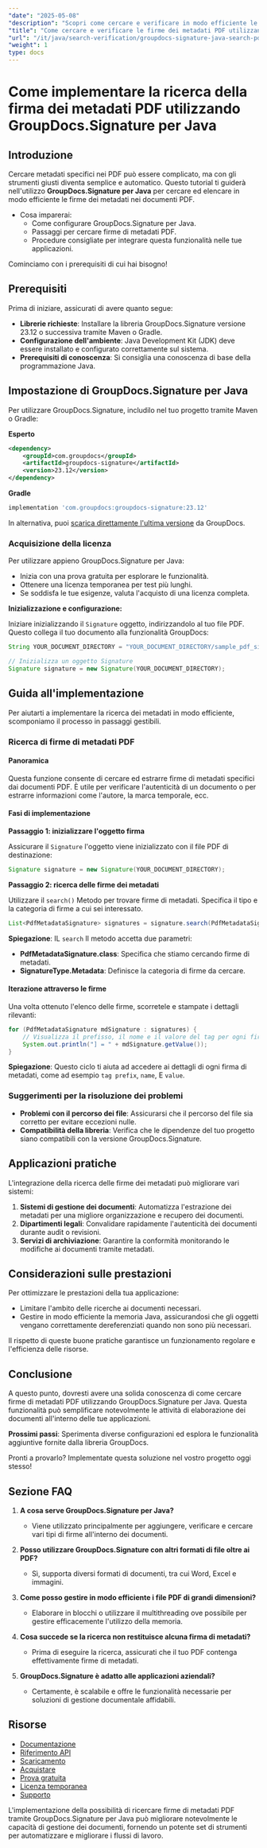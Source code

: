 ```yaml
---
"date": "2025-05-08"
"description": "Scopri come cercare e verificare in modo efficiente le firme dei metadati nei documenti PDF utilizzando GroupDocs.Signature per Java. Semplifica la gestione dei documenti con la nostra guida passo passo."
"title": "Come cercare e verificare le firme dei metadati PDF utilizzando GroupDocs.Signature per Java"
"url": "/it/java/search-verification/groupdocs-signature-java-search-pdf-metadata-signatures/"
"weight": 1
type: docs
---
```

# Come implementare la ricerca della firma dei metadati PDF utilizzando GroupDocs.Signature per Java

## Introduzione

Cercare metadati specifici nei PDF può essere complicato, ma con gli strumenti giusti diventa semplice e automatico. Questo tutorial ti guiderà nell'utilizzo **GroupDocs.Signature per Java** per cercare ed elencare in modo efficiente le firme dei metadati nei documenti PDF.

- Cosa imparerai:
  - Come configurare GroupDocs.Signature per Java.
  - Passaggi per cercare firme di metadati PDF.
  - Procedure consigliate per integrare questa funzionalità nelle tue applicazioni.

Cominciamo con i prerequisiti di cui hai bisogno!

## Prerequisiti

Prima di iniziare, assicurati di avere quanto segue:

- **Librerie richieste**: Installare la libreria GroupDocs.Signature versione 23.12 o successiva tramite Maven o Gradle.
- **Configurazione dell'ambiente**: Java Development Kit (JDK) deve essere installato e configurato correttamente sul sistema.
- **Prerequisiti di conoscenza**: Si consiglia una conoscenza di base della programmazione Java.

## Impostazione di GroupDocs.Signature per Java

Per utilizzare GroupDocs.Signature, includilo nel tuo progetto tramite Maven o Gradle:

**Esperto**
```xml
<dependency>
    <groupId>com.groupdocs</groupId>
    <artifactId>groupdocs-signature</artifactId>
    <version>23.12</version>
</dependency>
```

**Gradle**
```gradle
implementation 'com.groupdocs:groupdocs-signature:23.12'
```

In alternativa, puoi [scarica direttamente l'ultima versione](https://releases.groupdocs.com/signature/java/) da GroupDocs.

### Acquisizione della licenza

Per utilizzare appieno GroupDocs.Signature per Java:
- Inizia con una prova gratuita per esplorare le funzionalità.
- Ottenere una licenza temporanea per test più lunghi.
- Se soddisfa le tue esigenze, valuta l'acquisto di una licenza completa.

**Inizializzazione e configurazione:**

Iniziare inizializzando il `Signature` oggetto, indirizzandolo al tuo file PDF. Questo collega il tuo documento alla funzionalità GroupDocs:

```java
String YOUR_DOCUMENT_DIRECTORY = "YOUR_DOCUMENT_DIRECTORY/sample_pdf_signed_metadata.pdf"; // Sostituisci con il percorso del tuo file

// Inizializza un oggetto Signature
Signature signature = new Signature(YOUR_DOCUMENT_DIRECTORY);
```

## Guida all'implementazione

Per aiutarti a implementare la ricerca dei metadati in modo efficiente, scomponiamo il processo in passaggi gestibili.

### Ricerca di firme di metadati PDF

#### Panoramica

Questa funzione consente di cercare ed estrarre firme di metadati specifici dai documenti PDF. È utile per verificare l'autenticità di un documento o per estrarre informazioni come l'autore, la marca temporale, ecc.

#### Fasi di implementazione

**Passaggio 1: inizializzare l'oggetto firma**

Assicurare il `Signature` l'oggetto viene inizializzato con il file PDF di destinazione:

```java
Signature signature = new Signature(YOUR_DOCUMENT_DIRECTORY);
```

**Passaggio 2: ricerca delle firme dei metadati**

Utilizzare il `search()` Metodo per trovare firme di metadati. Specifica il tipo e la categoria di firme a cui sei interessato.

```java
List<PdfMetadataSignature> signatures = signature.search(PdfMetadataSignature.class, SignatureType.Metadata);
```

**Spiegazione**: IL `search` Il metodo accetta due parametri:
- **PdfMetadataSignature.class**: Specifica che stiamo cercando firme di metadati.
- **SignatureType.Metadata**: Definisce la categoria di firme da cercare.

#### Iterazione attraverso le firme

Una volta ottenuto l'elenco delle firme, scorretele e stampate i dettagli rilevanti:

```java
for (PdfMetadataSignature mdSignature : signatures) {
    // Visualizza il prefisso, il nome e il valore del tag per ogni firma.
    System.out.println("] = " + mdSignature.getValue());
}
```

**Spiegazione**: Questo ciclo ti aiuta ad accedere ai dettagli di ogni firma di metadati, come ad esempio `tag prefix`, `name`, E `value`.

### Suggerimenti per la risoluzione dei problemi

- **Problemi con il percorso dei file**: Assicurarsi che il percorso del file sia corretto per evitare eccezioni nulle.
- **Compatibilità della libreria**: Verifica che le dipendenze del tuo progetto siano compatibili con la versione GroupDocs.Signature.

## Applicazioni pratiche

L'integrazione della ricerca delle firme dei metadati può migliorare vari sistemi:

1. **Sistemi di gestione dei documenti**: Automatizza l'estrazione dei metadati per una migliore organizzazione e recupero dei documenti.
2. **Dipartimenti legali**: Convalidare rapidamente l'autenticità dei documenti durante audit o revisioni.
3. **Servizi di archiviazione**: Garantire la conformità monitorando le modifiche ai documenti tramite metadati.

## Considerazioni sulle prestazioni

Per ottimizzare le prestazioni della tua applicazione:
- Limitare l'ambito delle ricerche ai documenti necessari.
- Gestire in modo efficiente la memoria Java, assicurandosi che gli oggetti vengano correttamente dereferenziati quando non sono più necessari.

Il rispetto di queste buone pratiche garantisce un funzionamento regolare e l'efficienza delle risorse.

## Conclusione

A questo punto, dovresti avere una solida conoscenza di come cercare firme di metadati PDF utilizzando GroupDocs.Signature per Java. Questa funzionalità può semplificare notevolmente le attività di elaborazione dei documenti all'interno delle tue applicazioni.

**Prossimi passi**: Sperimenta diverse configurazioni ed esplora le funzionalità aggiuntive fornite dalla libreria GroupDocs.

Pronti a provarlo? Implementate questa soluzione nel vostro progetto oggi stesso!

## Sezione FAQ

1. **A cosa serve GroupDocs.Signature per Java?**
   - Viene utilizzato principalmente per aggiungere, verificare e cercare vari tipi di firme all'interno dei documenti.

2. **Posso utilizzare GroupDocs.Signature con altri formati di file oltre ai PDF?**
   - Sì, supporta diversi formati di documenti, tra cui Word, Excel e immagini.

3. **Come posso gestire in modo efficiente i file PDF di grandi dimensioni?**
   - Elaborare in blocchi o utilizzare il multithreading ove possibile per gestire efficacemente l'utilizzo della memoria.

4. **Cosa succede se la ricerca non restituisce alcuna firma di metadati?**
   - Prima di eseguire la ricerca, assicurati che il tuo PDF contenga effettivamente firme di metadati.

5. **GroupDocs.Signature è adatto alle applicazioni aziendali?**
   - Certamente, è scalabile e offre le funzionalità necessarie per soluzioni di gestione documentale affidabili.

## Risorse
- [Documentazione](https://docs.groupdocs.com/signature/java/)
- [Riferimento API](https://reference.groupdocs.com/signature/java/)
- [Scaricamento](https://releases.groupdocs.com/signature/java/)
- [Acquistare](https://purchase.groupdocs.com/buy)
- [Prova gratuita](https://releases.groupdocs.com/signature/java/)
- [Licenza temporanea](https://purchase.groupdocs.com/temporary-license/)
- [Supporto](https://forum.groupdocs.com/c/signature/)

L'implementazione della possibilità di ricercare firme di metadati PDF tramite GroupDocs.Signature per Java può migliorare notevolmente le capacità di gestione dei documenti, fornendo un potente set di strumenti per automatizzare e migliorare i flussi di lavoro.